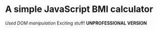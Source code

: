# A simple JavaScript BMI calculator
_Used DOM manipulation_
Exciting stuff!
**UNPROFESSIONAL VERSION**
